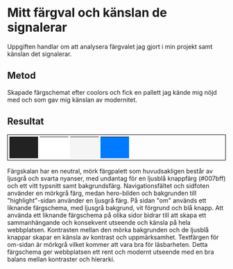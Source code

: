 Mitt färgval och känslan de signalerar
=======================

Uppgiften handlar om att analysera färgvalet jag gjort i min projekt samt känslan det signalerar.

Metod
-----------------------

Skapade färgschemat efter coolors och fick en pallett jag kände mig nöjd med och som gav mig känslan av modernitet.

Resultat
-----------------------

<table style="border-spacing: 4px; border-collapse: separate; border: 1px solid black;">
<tr>
<th style="height: 50px; width: 50px; background-color: #222">
<th style="height: 50px; width: 50px; background-color: #fff">
<th style="height: 50px; width: 50px; background-color: #f5f5f5">
<th style="height: 50px; width: 50px; background-color: #007bff">
</tr>
</table>

Färgskalan har en neutral, mörk färgpalett som huvudsakligen består av ljusgrå och svarta nyanser, med undantag för en ljusblå knappfärg (#007bff) och ett vitt typsnitt samt bakgrundsfärg. Navigationsfältet och sidfoten använder en mörkgrå färg, medan hero-bilden och bakgrunden till "highlight"-sidan använder en ljusgrå färg.
På sidan "om" används ett liknande färgschema, med ljusgrå bakgrund, vit förgrund och blå knapp. Att använda ett liknande färgschema på olika sidor bidrar till att skapa ett sammanhängande och konsekvent utseende och känsla på hela webbplatsen. Kontrasten mellan den mörka bakgrunden och de ljusblå knappar skapar en känsla av kontrast och uppmärksamhet.
Textfärgen för om-sidan är mörkgrå vilket kommer att vara bra för läsbarheten.
Detta färgschema ger webbplatsen ett rent och modernt utseende med en bra balans mellan kontraster och hierarki.


